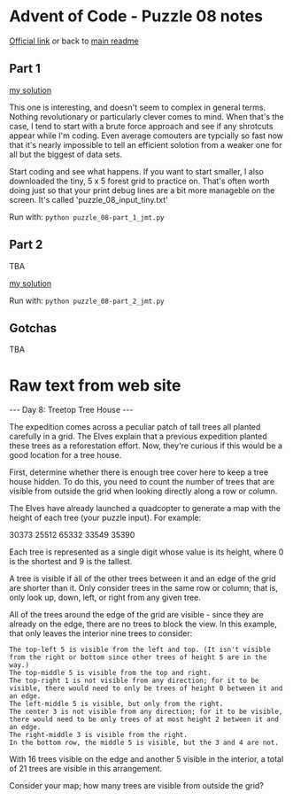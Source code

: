 # Advent of Code - Puzzle 08 notes

[Official link](https://adventofcode.com/2022/day/8) or back to [main readme](../readme.md)

## Part 1

[my solution](puzzle_08-part_1_jmt.py)

This one is interesting, and doesn't seem to complex in general terms.  Nothing revolutionary or 
particularly clever comes to mind.  When that's the case, I tend to start with a brute force 
approach and see if any shrotcuts appear while I'm coding.  Even average comouters are typcially 
so fast now that it's nearly impossible to tell an efficient solotion from a weaker one for all but 
the biggest of data sets.

Start coding and see what happens.  If you want to start smaller, I also downloaded the tiny, 5 x 5 
forest grid to practice on.  That's often worth doing just so that your print debug lines are a bit 
more manageble on the screen.  It's called 'puzzle_08_input_tiny.txt'

Run with:
```python puzzle_08-part_1_jmt.py```

## Part 2

TBA

[my solution](puzzle_08-part_2_jmt.py)

Run with:
```python puzzle_08-part_2_jmt.py```

## Gotchas

TBA

# Raw text from web site

--- Day 8: Treetop Tree House ---

The expedition comes across a peculiar patch of tall trees all planted carefully in a grid. The Elves explain that a previous expedition planted these trees as a reforestation effort. Now, they're curious if this would be a good location for a tree house.

First, determine whether there is enough tree cover here to keep a tree house hidden. To do this, you need to count the number of trees that are visible from outside the grid when looking directly along a row or column.

The Elves have already launched a quadcopter to generate a map with the height of each tree (your puzzle input). For example:

30373
25512
65332
33549
35390

Each tree is represented as a single digit whose value is its height, where 0 is the shortest and 9 is the tallest.

A tree is visible if all of the other trees between it and an edge of the grid are shorter than it. Only consider trees in the same row or column; that is, only look up, down, left, or right from any given tree.

All of the trees around the edge of the grid are visible - since they are already on the edge, there are no trees to block the view. In this example, that only leaves the interior nine trees to consider:

    The top-left 5 is visible from the left and top. (It isn't visible from the right or bottom since other trees of height 5 are in the way.)
    The top-middle 5 is visible from the top and right.
    The top-right 1 is not visible from any direction; for it to be visible, there would need to only be trees of height 0 between it and an edge.
    The left-middle 5 is visible, but only from the right.
    The center 3 is not visible from any direction; for it to be visible, there would need to be only trees of at most height 2 between it and an edge.
    The right-middle 3 is visible from the right.
    In the bottom row, the middle 5 is visible, but the 3 and 4 are not.

With 16 trees visible on the edge and another 5 visible in the interior, a total of 21 trees are visible in this arrangement.

Consider your map; how many trees are visible from outside the grid?

